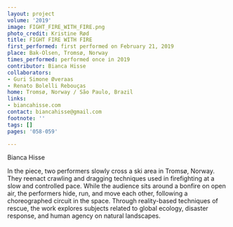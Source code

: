 ```yaml
---
layout: project
volume: '2019'
image: FIGHT_FIRE_WITH_FIRE.png
photo_credit: Kristine Rød
title: FIGHT FIRE WITH FIRE
first_performed: first performed on February 21, 2019
place: Bak-Olsen, Tromsø, Norway
times_performed: performed once in 2019
contributor: Bianca Hisse
collaborators:
- Guri Simone Øveraas
- Renato Bolelli Rebouças
home: Tromsø, Norway / São Paulo, Brazil
links:
- biancahisse.com
contact: biancahisse@gmail.com
footnote: ''
tags: []
pages: '058-059'

---
```


Bianca Hisse

In the piece, two performers slowly cross a ski area in Tromsø, Norway. They reenact crawling and dragging techniques used in firefighting at a slow and controlled pace. While the audience sits around a bonfire on open air, the performers hide, run, and move each other, following a choreographed circuit in the space. Through reality-based techniques of rescue, the work explores subjects related to global ecology, disaster response, and human agency on natural landscapes.
